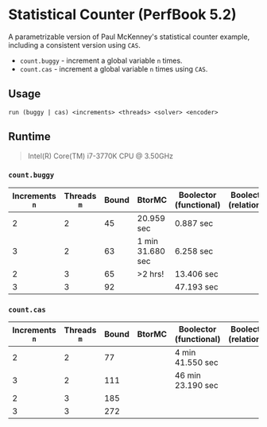 # Statistical Counter (PerfBook 5.2)

A parametrizable version of Paul McKenney's statistical counter example, including a consistent version using `CAS`.

* `count.buggy` - increment a global variable `n` times.
* `count.cas` - increment a global variable `n` times using `CAS`.

## Usage

`run (buggy | cas) <increments> <threads> <solver> <encoder>`

## Runtime

> Intel(R) Core(TM) i7-3770K CPU @ 3.50GHz

### `count.buggy`

| Increments `n` | Threads `m` | Bound | BtorMC           | Boolector (functional) | Boolector (relational) |
| -------------- | ----------- | ----- | ---------------- | ---------------------- | ---------------------- |
| 2              | 2           | 45    | 20.959 sec       | 0.887 sec              |                        |
| 3              | 2           | 63    | 1 min 31.680 sec | 6.258 sec              |                        |
| 2              | 3           | 65    | >2 hrs!          | 13.406 sec             |                        |
| 3              | 3           | 92    |                  | 47.193 sec             |                        |

### `count.cas`

| Increments `n` | Threads `m` | Bound | BtorMC | Boolector (functional) | Boolector (relational) |
| -------------- | ----------- | ----- | ------ | ---------------------- | ---------------------- |
| 2              | 2           | 77    |        | 4 min 41.550 sec       |                        |
| 3              | 2           | 111   |        | 46 min 23.190 sec      |                        |
| 2              | 3           | 185   |        |                        |                        |
| 3              | 3           | 272   |        |                        |                        |
